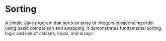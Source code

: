 # Sorting
A simple Java program that sorts an array of integers in ascending order using basic comparison and swapping. It demonstrates fundamental sorting logic and use of classes, loops, and arrays.
